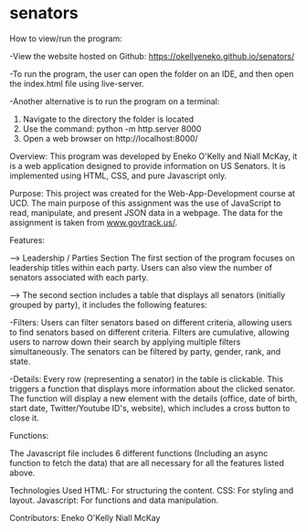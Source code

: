 # senators

How to view/run the program:

-View the website hosted on Github: https://okellyeneko.github.io/senators/

-To run the program, the user can open the folder on an IDE, and then open the index.html file using live-server.

-Another alternative is to run the program on a terminal:
1) Navigate to the directory the folder is located
2) Use the command: python -m http.server 8000
3) Open a web browser on http://localhost:8000/


Overview:
This program was developed by Eneko O'Kelly and Niall McKay, it is a web application designed to provide information on US Senators. It is implemented using HTML, CSS, and pure Javascript only.

Purpose:
This project was created for the Web-App-Development course at UCD.
The main purpose of this assignment was the use of JavaScript to read, manipulate, and present JSON data in a webpage. The data for the assignment is taken from www.govtrack.us/.

Features:

--> Leadership / Parties Section
The first section of the program focuses on leadership titles within each party. Users can also view the number of senators associated with each party.

--> The second section includes a table that displays all senators (initially grouped by party), it includes the following features:

  -Filters: Users can filter senators based on different criteria, allowing users to find senators based on different criteria.
  Filters are cumulative, allowing users to narrow down their search by applying multiple filters simultaneously. The senators can be filtered by party, gender, rank, and state.

  -Details: Every row (representing a senator) in the table is clickable. This triggers a function that displays more information about the clicked senator. The function will display a new element with the details (office, date of birth, start date,  Twitter/Youtube ID's, website), which includes a cross button to close it.


Functions:

The Javascript file includes 6 different functions (Including an async function to fetch the data) that are all necessary for all the features listed above. 

Technologies Used
HTML: For structuring the content.
CSS: For styling and layout.
Javascript: For functions and data manipulation.

Contributors:
Eneko O'Kelly
Niall McKay

